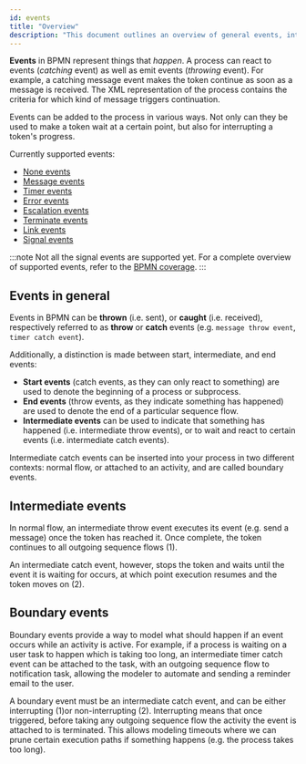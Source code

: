 ```yaml
---
id: events
title: "Overview"
description: "This document outlines an overview of general events, intermediate events, and boundary events."
---
```


**Events** in BPMN represent things that _happen_. A process can react to events (_catching_ event) as well as emit events (_throwing_ event). For example, a catching message event makes the token continue as soon as a message is received. The XML representation of the process contains the criteria for which kind of message triggers continuation.

Events can be added to the process in various ways. Not only can they be used to make a token wait at a certain point, but also for interrupting a token's progress.

Currently supported events:

- [None events](none-events/none-events.md)
- [Message events](message-events/message-events.md)
- [Timer events](timer-events/timer-events.md)
- [Error events](error-events/error-events.md)
- [Escalation events](escalation-events/escalation-events.md)
- [Terminate events](terminate-events/terminate-events.md)
- [Link events](link-events/link-events.md)
- [Signal events](signal-events/signal-events.md)

:::note
Not all the signal events are supported yet. For a complete overview of supported events, refer to the [BPMN coverage](../bpmn-coverage#events).
:::

## Events in general

Events in BPMN can be **thrown** (i.e. sent), or **caught** (i.e. received), respectively referred to as **throw** or **catch** events (e.g. `message throw event`, `timer catch event`).

Additionally, a distinction is made between start, intermediate, and end events:

- **Start events** (catch events, as they can only react to something) are used to denote the beginning of a process or subprocess.
- **End events** (throw events, as they indicate something has happened) are used to denote the end of a particular sequence flow.
- **Intermediate events** can be used to indicate that something has happened (i.e. intermediate throw events), or to wait and react to certain events (i.e. intermediate catch events).

Intermediate catch events can be inserted into your process in two different contexts: normal flow, or attached to an activity, and are called boundary events.

## Intermediate events

<div bpmn="intermediate-events.bpmn" callouts="event1, event2" />

In normal flow, an intermediate throw event executes its event (e.g. send a message) once the token has reached it. Once complete, the token continues to all outgoing sequence flows (<span className="callout">1</span>).

An intermediate catch event, however, stops the token and waits until the event it is waiting for occurs, at which point execution resumes and the token moves on (<span className="callout">2</span>).

## Boundary events

Boundary events provide a way to model what should happen if an event occurs while an activity is active. For example, if a process is waiting on a user task to happen which is taking too long, an intermediate timer catch event can be attached to the task, with an outgoing sequence flow to notification task, allowing the modeler to automate and sending a reminder email to the user.

<div bpmn="boundary-events.bpmn" callouts="event1, event2" />

A boundary event must be an intermediate catch event, and can be either interrupting (<span className="callout">1</span>)or non-interrupting (<span className="callout">2</span>). Interrupting means that once triggered, before taking any outgoing sequence flow the activity the event is attached to is terminated. This allows modeling timeouts where we can prune certain execution paths if something happens (e.g. the process takes too long).
